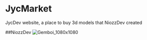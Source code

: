 # JycMarket
JycDev website, a place to buy 3d models that NiozzDev created

##NiozzDev
![Gemboi_1080x1080](https://github.com/user-attachments/assets/e09017a6-7cab-4df9-9f77-7f970d44a152)
